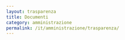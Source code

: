 ```yaml
---
layout: trasparenza
title: Documenti
category: amministrazione
permalink: /it/amministrazione/trasparenza/
---
```

